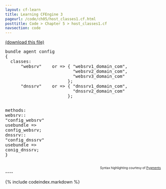 ```yaml
---
layout: cf-learn
title: Learning CFEngine 3
pageurl: /code/ch05/host_classes1.cf.html
posttitle: Code > Chapter 5 > host_classes1.cf
navsection: code
---
```


[(download this file)](https://raw.github.com/zzamboni/cf-learn.info/master/src/ch05/host_classes1.cf)

<div class="highlight"><pre><span class="k">bundle</span> <span class="k">agent</span> <span class="nf">config</span>
<span class="p">{</span>
  <span class="kd">classes</span><span class="p">:</span>
      <span class="p">&quot;</span><span class="nv">websrv</span><span class="p">&quot;</span>    <span class="kt">or</span> <span class="o">=&gt;</span> <span class="p">{</span> <span class="s">&quot;websrv1_domain_com&quot;</span><span class="p">,</span>
                          <span class="s">&quot;websrv2_domain_com&quot;</span><span class="p">,</span>
                          <span class="s">&quot;websrv3_domain_com&quot;</span>
                        <span class="p">};</span>
      <span class="p">&quot;</span><span class="nv">dnssrv</span><span class="p">&quot;</span>    <span class="kt">or</span> <span class="o">=&gt;</span> <span class="p">{</span> <span class="s">&quot;dnssrv1_domain_com&quot;</span><span class="p">,</span>
                          <span class="s">&quot;dnssrv2_domain_com&quot;</span>
                        <span class="p">};</span>
      
  <span class="kd">methods</span><span class="p">:</span>
    <span class="nc">websrv</span><span class="p">::</span>
      <span class="p">&quot;</span><span class="nv">config_websrv</span><span class="p">&quot;</span>   <span class="kt">usebundle</span> <span class="o">=&gt;</span> <span class="nf">config_websrv</span><span class="p">;</span>
    <span class="nc">dnssrv</span><span class="p">::</span>
      <span class="p">&quot;</span><span class="nv">config_dnssrv</span><span class="p">&quot;</span>   <span class="kt">usebundle</span> <span class="o">=&gt;</span> <span class="nf">conig_dnssrv</span><span class="p">;</span>
<span class="p">}</span>
</pre></div>

<div align="right"><font size="-2">Syntax highlighting courtesy of <a href="http://blog.zzamboni.org/cfengine3-lexer-for-pygments">Pygments</a></font></div>
----

{% include codeindex.markdown %}
